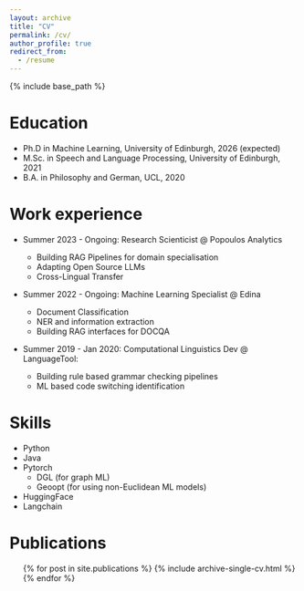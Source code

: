 ```yaml
---
layout: archive
title: "CV"
permalink: /cv/
author_profile: true
redirect_from:
  - /resume
---
```


{% include base_path %}

Education
======
* Ph.D in Machine Learning, University of Edinburgh, 2026 (expected)
* M.Sc. in Speech and Language Processing, University of Edinburgh, 2021
* B.A. in Philosophy and German, UCL, 2020

Work experience
======
* Summer 2023 - Ongoing: Research Scienticist @ Popoulos Analytics
  * Building RAG Pipelines for domain specialisation 
  * Adapting Open Source LLMs
  * Cross-Lingual Transfer 

* Summer 2022 - Ongoing: Machine Learning Specialist @ Edina 
  * Document Classification
  * NER and information extraction
  * Building RAG interfaces for DOCQA

* Summer 2019 - Jan 2020: Computational Linguistics Dev @ LanguageTool:
  * Building rule based grammar checking pipelines
  * ML based code switching identification 
  
Skills
======
* Python
* Java
* Pytorch
  * DGL (for graph ML)
  * Geoopt (for using non-Euclidean ML models)
* HuggingFace
* Langchain

Publications
======
  <ul>{% for post in site.publications %}
    {% include archive-single-cv.html %}
  {% endfor %}</ul>
  
  

